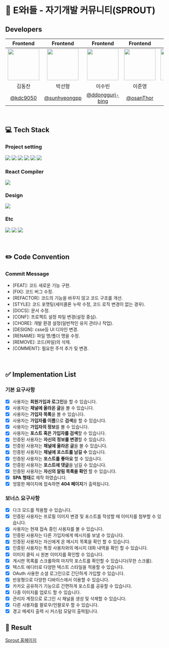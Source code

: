 # 🌱 E와I들 - 자기개발 커뮤니티(SPROUT)

## Developers
|Frontend|Frontend|Frontend|Frontend|Frontend|
|:----:|:----:|:----:|:----:|:----:|
|<img src="https://github.com/user-attachments/assets/5da96811-cf1c-4a90-b8d0-f32a2c963d63"  width="100"/> | <img src="https://github.com/user-attachments/assets/72e19e75-5d88-453e-9dbf-66d8cfff57b4"  width="100"/> | <img src='https://github.com/user-attachments/assets/9fe42332-5c5f-4992-90ed-a3250b445e5a'  width="100"/> | <img src="https://github.com/user-attachments/assets/ecfdea20-5919-4044-af7b-d034f8e01ce7"  width="100"/> | <img src="https://github.com/user-attachments/assets/ff874a01-a97b-45b0-ac65-44c4c6ef1d7f"  width="100"/> |
|김동찬|박선형|이수빈|이준영|정현승|
|[@kdc9050](https://github.com/kdc9050)|[@sunhyeongpp](https://github.com/sunhyeongpp)|[@ddongguri-bing](https://github.com/ddongguri-bing)|[@osanThor](https://github.com/osanThor)|[@denshou](https://github.com/denshou)|

<br/>

## 💻 Tech Stack
### Project setting
  
  <img src="https://img.shields.io/badge/npm-CB3837?style=for-the-badge&logo=npm&logoColor=white"> <img src="https://img.shields.io/badge/React-61DAFB?style=for-the-badge&logo=react&logoColor=black"> <img src="https://img.shields.io/badge/ReactRouter-CA4245?style=for-the-badge&logo=reactrouter&logoColor=white"> <img src="https://img.shields.io/badge/Typescript-3178C6?style=for-the-badge&logo=typescript&logoColor=white"> <img src="https://img.shields.io/badge/TailwindCSS-06B6D4?style=for-the-badge&logo=tailwindcss&logoColor=white"> <img src="https://img.shields.io/badge/Axios-5A29E4?style=for-the-badge&logo=axios&logoColor=white">

### React Compiler

  <img src="https://img.shields.io/badge/SWC-F8C457?style=for-the-badge&logo=swc&logoColor=black">

### Design

  <img src="https://img.shields.io/badge/figma-F24E1E?style=for-the-badge&logo=figma&logoColor=white">

### Etc
  <img src="https://img.shields.io/badge/notion-000000?style=for-the-badge&logo=notion&logoColor=white"> <img src="https://img.shields.io/badge/slack-4A154B?style=for-the-badge&logo=slack&logoColor=white"> <img src="https://img.shields.io/badge/github-181717?style=for-the-badge&logo=github&logoColor=white">

<br/>

## ✏️ Code Convention 
### Commit Message
- [FEAT]: 코드 새로운 기능 구현.
- [FIX]: 코드 버그 수정.
- [REFACTOR]:  코드의 기능을 바꾸지 않고 코드 구조를 개선.
- [STYLE]: 코드 포맷팅(세미콜론 누락 수정, 코드 로직 변경이 없는 경우).
- [DOCS]: 문서 수정.
- [CONF]: 프로젝트 설정 파일 변경(설정 중심).
- [CHORE]: 개발 환경 설정(일반적인 유지 관리나 작업).
- [DESIGN]: csse등 UI 디자인 변경.
- [RENAME]: 파일 명/폴더 명을 수정.
- [REMOVE]: 코드(파일)의 삭제.
- [COMMENT]: 필요한 주석 추가 및 변경.

<br/>

## ✅ Implementation List

### 기본 요구사항

- [x]  사용자는 **회원가입과 로그인**을 할 수 있습니다.
- [x]  사용자는 **채널에 올라온 글**을 볼 수 있습니다.
- [x]  사용자는 **가입자 목록**을 볼 수 있습니다.
- [x]  사용자는 **가입자를 이름**으로 **검색**을 할 수 있습니다.
- [x]  사용자는 **가입자의 정보**를 볼 수 있습니다.
- [x]  사용자는 **포스트 혹은 가입자를 검색**할 수 있습니다.
- [x]  인증된 사용자는 **자신의 정보를 변경**할 수 있습니다.
- [x]  인증된 사용자는 **채널에 올라온 글**을 볼 수 있습니다.
- [x]  인증된 사용자는 **채널에 포스트를 남길 수** 있습니다.
- [x]  인증된 사용자는 **포스트를 좋아요** 할 수 있습니다.
- [x]  인증된 사용자는 **포스트에 댓글**을 남길 수 있습니다.
- [x]  인증된 사용자는 **자신의 알림 목록을 확인** 할 수 있습니다.
- [x]  **SPA 형태**로 제작 하였습니다.
- [x]  엉뚱한 페이지에 접속하면 **404 페이지**가 출력됩니다.

### 보너스 요구사항

- [x]  다크 모드를 적용할 수 있습니다.
- [x]  인증된 사용자는 프로필 이미지 변경 및 포스트를 작성할 때 이미지를 첨부할 수 있습니다.
- [x]  사용자는 현재 접속 중인 사용자를 볼 수 있습니다.
- [x]  인증된 사용자는 다른 가입자에게 메시지를 보낼 수 있습니다.
- [x]  인증된 사용자는 자신에게 온 메시지 목록을 확인 할 수 있습니다.
- [x]  인증된 사용자는 특정 사용자와의 메시지 대화 내역을 확인 할 수 있습니다.
- [x]  이미지 클릭 시 원본 이미지를 확인할 수 있습니다.
- [x]  게시판 목록를 스크롤하여 마지막 포스트를 확인할 수 있습니다(무한 스크롤).
- [x]  텍스트 에디터로 다양한 텍스트 스타일을 적용할 수 있습니다.
- [x]  OAuth 사용한 소셜 로그인으로 간단하게 가입할 수 있습니다.
- [x]  반응형으로 다양한 디바이스에서 이용할 수 있습니다.
- [x]  카카오 공유하기 기능으로 간편하게 포스트를 공유할 수 있습니다.
- [x]  다중 이미지를 업로드 할 수 있습니다.
- [x]  관리자 계정으로 로그인 시 채널을 생성 및 삭제할 수 있습니다.
- [x]  다른 사용자를 팔로우/언팔로우 할 수 있습니다.
- [x]  경고 메세지 출력 시 커스텀 모달이 출력됩니다.

## 🏅 Result 

[Sprout 홈페이지](https://programmers-sprout.netlify.app/) 

